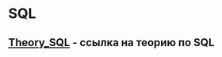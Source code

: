 # SQL
## [Theory_SQL](https://docs.google.com/document/d/14jYgIQVQepYpChZUK7af3AI-3Eq9WAXAhTXr6wGOFik/edit?tab=t.0#heading=h.ge7atqyv9ojx) - ссылка на теорию по SQL
